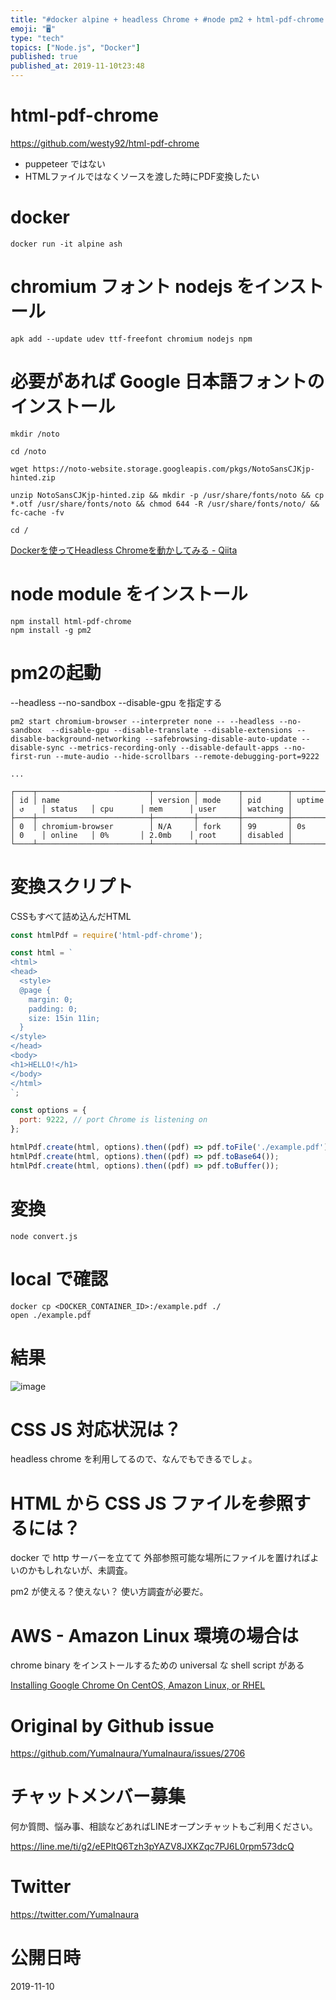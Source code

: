 ```yaml
---
title: "#docker alpine + headless Chrome + #node pm2 + html-pdf-chrome で HTML "
emoji: "🖥"
type: "tech"
topics: ["Node.js", "Docker"]
published: true
published_at: 2019-11-10t23:48
---
```


# html-pdf-chrome

https://github.com/westy92/html-pdf-chrome

- puppeteer ではない
- HTMLファイルではなくソースを渡した時にPDF変換したい

# docker

```
docker run -it alpine ash
```

# chromium フォント nodejs をインストール

```
apk add --update udev ttf-freefont chromium nodejs npm
```

# 必要があれば Google 日本語フォントのインストール

```
mkdir /noto

cd /noto

wget https://noto-website.storage.googleapis.com/pkgs/NotoSansCJKjp-hinted.zip

unzip NotoSansCJKjp-hinted.zip && mkdir -p /usr/share/fonts/noto && cp *.otf /usr/share/fonts/noto && chmod 644 -R /usr/share/fonts/noto/ && fc-cache -fv

cd /
````

[Dockerを使ってHeadless Chromeを動かしてみる - Qiita](https://qiita.com/dd511805/items/dfe03c5486bf1421875a)

# node module をインストール

```
npm install html-pdf-chrome
npm install -g pm2
```

# pm2の起動

--headless --no-sandbox  --disable-gpu を指定する

```
pm2 start chromium-browser --interpreter none -- --headless --no-sandbox  --disable-gpu --disable-translate --disable-extensions --disable-background-networking --safebrowsing-disable-auto-update --disable-sync --metrics-recording-only --disable-default-apps --no-first-run --mute-audio --hide-scrollbars --remote-debugging-port=9222

...

┌────┬─────────────────────────┬─────────┬─────────┬──────────┬────────┬──────┬──────────┬──────────┬──────────┬──────────┬──────────┐
│ id │ name                    │ version │ mode    │ pid      │ uptime │ ↺    │ status   │ cpu      │ mem      │ user     │ watching │
├────┼─────────────────────────┼─────────┼─────────┼──────────┼────────┼──────┼──────────┼──────────┼──────────┼──────────┼──────────┤
│ 0  │ chromium-browser        │ N/A     │ fork    │ 99       │ 0s     │ 0    │ online   │ 0%       │ 2.0mb    │ root     │ disabled │
└────┴─────────────────────────┴─────────┴─────────┴──────────┴────────┴──────┴──────────┴──────────┴──────────┴──────────┴──────────┘
```

# 変換スクリプト

CSSもすべて詰め込んだHTML

```js
const htmlPdf = require('html-pdf-chrome');

const html = `
<html>
<head>
  <style>
  @page {
    margin: 0;
    padding: 0;
    size: 15in 11in;
  }
</style>
</head>
<body>
<h1>HELLO!</h1>
</body>
</html>
`;

const options = {
  port: 9222, // port Chrome is listening on
};

htmlPdf.create(html, options).then((pdf) => pdf.toFile('./example.pdf'));
htmlPdf.create(html, options).then((pdf) => pdf.toBase64());
htmlPdf.create(html, options).then((pdf) => pdf.toBuffer());
```

# 変換

```
node convert.js
```

# local で確認

```
docker cp <DOCKER_CONTAINER_ID>:/example.pdf ./
open ./example.pdf
```

# 結果

![image](https://user-images.githubusercontent.com/13635059/68540543-3c22ff80-03d7-11ea-953f-bcffd0c2d397.png)

# CSS JS 対応状況は？

headless chrome を利用してるので、なんでもできるでしょ。

# HTML から CSS JS ファイルを参照するには？

docker で http サーバーを立てて 外部参照可能な場所にファイルを置ければよいのかもしれないが、未調査。

pm2 が使える？使えない？ 使い方調査が必要だ。

# AWS - Amazon Linux 環境の場合は

chrome binary をインストールするための universal な shell script がある

[Installing Google Chrome On CentOS, Amazon Linux, or RHEL](https://intoli.com/blog/installing-google-chrome-on-centos/)

# Original by Github issue

https://github.com/YumaInaura/YumaInaura/issues/2706








<!-- Update From Qiita API -->

# チャットメンバー募集


何か質問、悩み事、相談などあればLINEオープンチャットもご利用ください。

https://line.me/ti/g2/eEPltQ6Tzh3pYAZV8JXKZqc7PJ6L0rpm573dcQ





# Twitter


https://twitter.com/YumaInaura


<!-- Update From Qiita API -->



# 公開日時

2019-11-10

